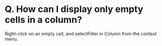 # Q. How can I display only empty cells in a column?

Right-click on an empty cell, and selectFilter in Column from the context menu.
